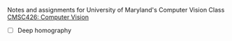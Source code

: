 
Notes and assignments for University of Maryland's Computer Vision Class [CMSC426: Computer Vision](http://prg.cs.umd.edu)
- [ ] Deep homography